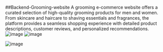  ##Backend-Grooming-website
A grooming e-commerce website offers a curated selection of high-quality grooming products for men and women. From skincare and haircare to shaving essentials and fragrances, the platform provides a seamless shopping experience with detailed product descriptions, customer reviews, and personalized recommendations.
![image](https://github.com/user-attachments/assets/a0fc55da-20fa-41c5-8373-60cd9293a853)
![image](https://github.com/user-attachments/assets/8e0b8e81-c15c-4825-b4b8-6f682f7a7624)

![image](https://github.com/user-attachments/assets/7815aa50-c919-4d47-869b-d95479842a35)
